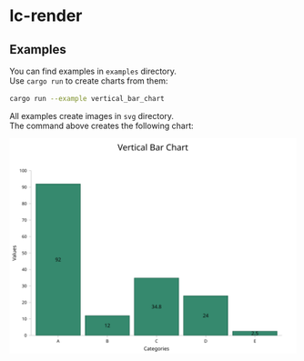 # lc-render

## Examples

You can find examples in `examples` directory.  
Use `cargo run` to create charts from them:

```sh
cargo run --example vertical_bar_chart
```

All examples create images in `svg` directory.  
The command above creates the following chart:

![alt text](./examples/svg/vertical_chart.svg)
